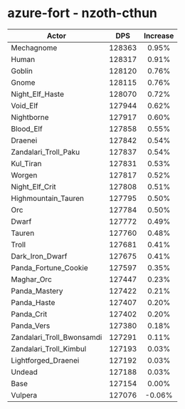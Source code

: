# azure-fort - nzoth-cthun
| Actor | DPS | Increase |
|---|:---:|:---:|
|Mechagnome|128363|0.95%|
|Human|128317|0.91%|
|Goblin|128120|0.76%|
|Gnome|128115|0.76%|
|Night_Elf_Haste|128070|0.72%|
|Void_Elf|127944|0.62%|
|Nightborne|127917|0.60%|
|Blood_Elf|127858|0.55%|
|Draenei|127842|0.54%|
|Zandalari_Troll_Paku|127837|0.54%|
|Kul_Tiran|127831|0.53%|
|Worgen|127817|0.52%|
|Night_Elf_Crit|127808|0.51%|
|Highmountain_Tauren|127795|0.50%|
|Orc|127784|0.50%|
|Dwarf|127772|0.49%|
|Tauren|127760|0.48%|
|Troll|127681|0.41%|
|Dark_Iron_Dwarf|127675|0.41%|
|Panda_Fortune_Cookie|127597|0.35%|
|Maghar_Orc|127447|0.23%|
|Panda_Mastery|127422|0.21%|
|Panda_Haste|127407|0.20%|
|Panda_Crit|127402|0.20%|
|Panda_Vers|127380|0.18%|
|Zandalari_Troll_Bwonsamdi|127291|0.11%|
|Zandalari_Troll_Kimbul|127193|0.03%|
|Lightforged_Draenei|127192|0.03%|
|Undead|127188|0.03%|
|Base|127154|0.00%|
|Vulpera|127076|-0.06%|
